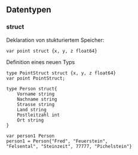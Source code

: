 [//]: # (2022-11-1.12:00)
[//]: # (HWR>DSINFO)
[//]: # (Einführung in die Programmierung)

## Datentypen

### struct

Deklaration von stukturiertem Speicher:

```
var point struct {x, y, z float64}
```

Definition eines neuen Typs

```
type PointStruct struct {x, y, z float64}
var point PointStruct;
```

```
type Person struct{
    Vorname string
    Nachname string
    Strasse string
    Land string
    Postleitzahl int
    Ort string
}

var person1 Person
person1 = Person{"Fred", "Feuerstein",
"Felsental", "Steinzeit", 77777, "Pichelstein"}
```

